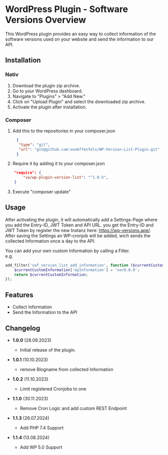 # WordPress Plugin - Software Versions Overview

This WordPress plugin provides an easy way to collect information of the 
software versions used on your website and send the information to our API.

## Installation

### Nativ
1. Download the plugin zip archive.
2. Go to your WordPress dashboard.
3. Navigate to "Plugins" > "Add New."
4. Click on "Upload Plugin" and select the downloaded zip archive.
5. Activate the plugin after installation.

### Composer
1. Add this to the repositories in your composer.json
```json
     {
      "type": "git",
      "url": "git@github.com:vonAffenfels/WP-Version-List-Plugin.git"
     }
```
2. Require it by adding it to your composer.json
```json
    "require": {
        "va/wp-plugin-version-list": "^1.0.5",
    }
```
3. Execute "composer update"


## Usage

After activating the plugin, it will automatically add a Settings-Page where you add 
the Entry-ID, JWT Token and API URL. you get the Entry-ID and JWT Token by register the new Instanz 
here: https://wp-versions.ape/. \
After saving the Settings an WP-cronjob will be added, wich sends the collected Information once a 
day to the API.

You can add your own custom Information by calling a Filter. \
e.g.
```php
add_filter('vaf_version_list_add_information', function ($currentCustomInformation) {
    $currentCustomInformation['myInformation'] = 'ver0.0.0';
    return $currentCustomInformation;
});
```

## Features

- Collect Information 
- Send the Information to the API

## Changelog

- **1.0.0** (28.09.2023)
    - Initial release of the plugin.


- **1.0.1** (10.10.2023)
    - remove Blogname from collected Information


- **1.0.2** (11.10.2023)
  - Limit registered Cronjobs to one


- **1.1.0** (30.11.2023)
  - Remove Cron Logic and add custom REST Endpoint

  
- **1.1.3** (26.07.2024)
  - Add PHP 7.4 Support

- **1.1.4** (13.08.2024)
  - Add WP 5.0 Support
